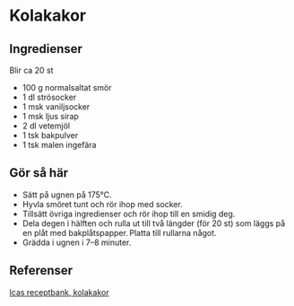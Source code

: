 # Kolakakor

## Ingredienser

Blir ca 20 st

- 100 g normalsaltat smör
- 1 dl strösocker
- 1 msk vaniljsocker
- 1 msk ljus sirap
- 2 dl vetemjöl
- 1 tsk bakpulver
- 1 tsk malen ingefära

## Gör så här

- Sätt på ugnen på 175°C.
- Hyvla smöret tunt och rör ihop med socker.  
- Tillsätt övriga ingredienser och rör ihop till en smidig deg.  
- Dela degen i hälften och rulla ut till två längder (för 20 st) som läggs på en plåt med bakplåtspapper. Platta till rullarna något.
- Grädda i ugnen i 7–8 minuter.

## Referenser

[Icas receptbank, kolakakor](https://www.ica.se/recept/sega-kolasnittar-med-ingefara-724776/)